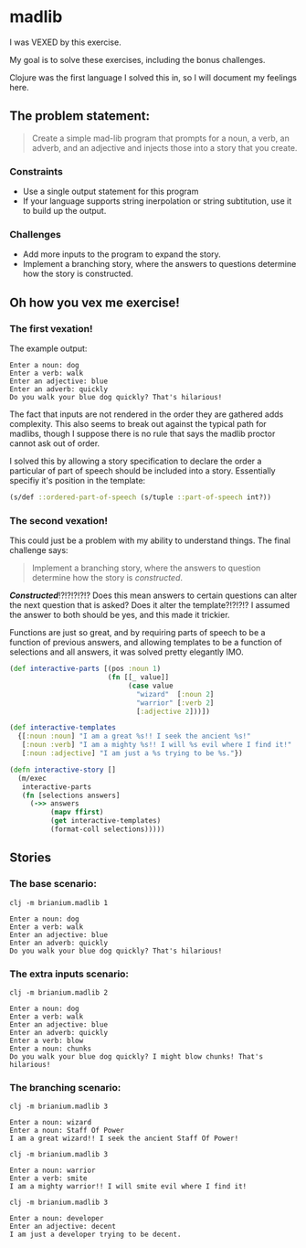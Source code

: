 # madlib

I was VEXED by this exercise.

My goal is to solve these exercises, including the bonus challenges.

Clojure was the first language I solved this in, so I will document my feelings here.

## The problem statement:

> Create a simple mad-lib program that prompts for a noun, a verb, an adverb, and an adjective and injects those into a story that you create.

### Constraints
* Use a single output statement for this program
* If your language supports string inerpolation or string subtitution, use it to build up the output.

### Challenges
* Add more inputs to the program to expand the story.
* Implement a branching story, where the answers to questions determine how the story is constructed.

## Oh how you vex me exercise!

### The first vexation!

The example output:

```
Enter a noun: dog
Enter a verb: walk
Enter an adjective: blue
Enter an adverb: quickly
Do you walk your blue dog quickly? That's hilarious!
```

The fact that inputs are not rendered in the order they are gathered adds complexity. This also seems to break out against the typical path for madlibs, though I suppose there is no rule that says the madlib proctor cannot ask out of order.

I solved this by allowing a story specification to declare the order a particular of part of speech should be included into a story. Essentially specifiy it's position in the template:

```clojure
(s/def ::ordered-part-of-speech (s/tuple ::part-of-speech int?))
```

### The second vexation!

This could just be a problem with my ability to understand things. The final challenge says:

> Implement a branching story, where the answers to question determine how the story is *constructed*.

***Constructed***!?!?!?!?!? Does this mean answers to certain questions can alter the next question that is asked? Does it alter the template?!?!?!? I assumed the answer to both should be yes, and this made it trickier.

Functions are just so great, and by requiring parts of speech to be a function of previous answers, and allowing templates to be a function of selections and all answers, it was solved pretty elegantly IMO.

```clojure
(def interactive-parts [(pos :noun 1)
                        (fn [[_ value]]
                             (case value
                               "wizard"  [:noun 2]
                               "warrior" [:verb 2]
                               [:adjective 2]))])

(def interactive-templates
  {[:noun :noun] "I am a great %s!! I seek the ancient %s!"
   [:noun :verb] "I am a mighty %s!! I will %s evil where I find it!"
   [:noun :adjective] "I am just a %s trying to be %s."})

(defn interactive-story []
  (m/exec
   interactive-parts
   (fn [selections answers]
     (->> answers
          (mapv ffirst)
          (get interactive-templates)
          (format-coll selections)))))
```

## Stories

### The base scenario:

```
clj -m brianium.madlib 1

Enter a noun: dog
Enter a verb: walk
Enter an adjective: blue
Enter an adverb: quickly
Do you walk your blue dog quickly? That's hilarious!
```

### The extra inputs scenario:

```
clj -m brianium.madlib 2

Enter a noun: dog
Enter a verb: walk
Enter an adjective: blue
Enter an adverb: quickly
Enter a verb: blow
Enter a noun: chunks
Do you walk your blue dog quickly? I might blow chunks! That's hilarious!
```

### The branching scenario:

```
clj -m brianium.madlib 3

Enter a noun: wizard
Enter a noun: Staff Of Power
I am a great wizard!! I seek the ancient Staff Of Power!

clj -m brianium.madlib 3

Enter a noun: warrior
Enter a verb: smite
I am a mighty warrior!! I will smite evil where I find it!

clj -m brianium.madlib 3

Enter a noun: developer
Enter an adjective: decent
I am just a developer trying to be decent.
```
